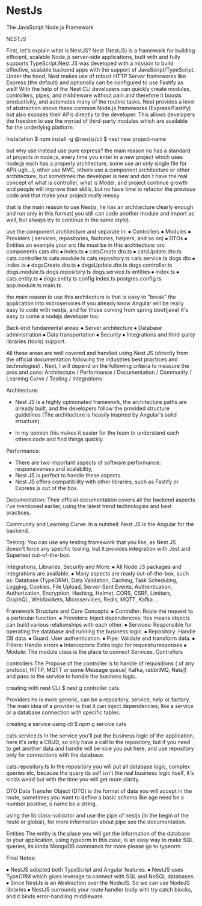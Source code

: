 # NestJs
The JavaScript Node.js Framework

NESTJS

First, let's explain what is NestJS?
Nest (NestJS) is a framework for building efficient, scalable Node.js server-side applications, built with and fully supports TypeScript.Nest JS was developed with a mission to build effective, scalable backend apps with the support of JavaScript/TypeScript.
Under the hood, Nest makes use of robust HTTP Server frameworks like Express (the default) and optionally can be configured to use Fastify as well!
With the help of the Nest CLI developers can quickly create modules, controllers, pipes, and middleware without pain and therefore it boosts productivity, and automates many of the routine tasks.
Nest provides a level of abstraction above these common Node.js frameworks (Express/Fastify) but also exposes their APIs directly to the developer. This allows developers the freedom to use the myriad of third-party modules which are available for the underlying platform.

Installation
$ npm install -g @nestjs/cli
$ nest new project-name

but why use instead use pure express?
the main reason no has a standard of projects in node.js, every time you enter in a new project which uses node.js each has a properly architecture, some use an only single file for API( ugh...), other use MVC, others use a component architecture or other architecture, but sometimes the developer is new and don`t have the real concept of what is controller, what is Model, and project continue growth and people will improve their skills, but no have time to refactor the previous code and that make your project really messy.

that is the main reason to use Nestjs, he has an architecture clearly enough and run only in this format( you still can code another module and import as well, but always try to continue in the same style).

use the component architecture and separate in:
⦁	Controllers
⦁	Modules
⦁	Providers ( services, repositories, factories, helpers, and so on)
⦁	DTOs
⦁	Entities
an example your src file must be in this architecture:
src
  components
     cats
       dto
⦁	         index.ts
⦁	         catsCreate.dto.ts
⦁	         catsUpdate.dto.ts
       cats.controller.ts
       cats.module.ts
       cats.repository.ts
       cats.service.ts
     dogs
       dto
⦁	         index.ts
⦁	         dogsCreate.dto.ts
⦁	         dogsUpdate.dto.ts
       dogs.controller.ts
       dogs.module.ts
       dogs.repository.ts
       dogs.service.ts
  entities
⦁	    index.ts
⦁	    cats.entity.ts
⦁	    dogs.entity.ts
  config
    index.ts
    postgres.config.ts
  app.module.ts
  main.ts

the main reason to use this architecture is that is easy to "break" the application into microservices
if you already know Angular will be really easy to code with nestjs, and for those coming from spring boot(java) it's easy to come a nodejs developer too.

Back-end fundamental areas:
⦁	Server architecture
⦁	Database administration
⦁	Data transportation
⦁	Security
⦁	Integrations and third-party libraries (tools) support.

All these areas are well covered and handled using Nest JS (directly from the official documentation following the industries best practices and technologies) .
Next, I will depend on the following criteria to measure the pros and cons:
Architecture / Performance / Documentation / Community / Learning Curve / Testing / Integrations

Architecture:
- Nest JS is a highly opinionated framework, the architecture paths are already built, and the developers follow the provided structure guidelines (The architecture is heavily inspired by Angular's solid structure).

- In my opinion this makes it easier for the team to understand each others code and find things quickly.

Performance:
- There are two important aspects of software performance: responsiveness and scalability,
 - Nest JS is perfect to handle these aspects.
- Nest JS offers compatibility with other libraries, such as Fastify or Express.js out of the box.

Documentation:
Their official documentation covers all the backend aspects I've mentioned earlier, using the latest trend technologies and best practices.

Community and Learning Curve:
In a nutshell: Nest JS is the Angular for the backend.

Testing:
You can use any testing framework that you like, as Nest JS doesn't force any specific tooling, but it provides integration with Jest and Supertest out-of-the-box.

Integrations, Libraries, Security and More:
⦁	All Node JS packages and integrations are available.
⦁	Many aspects are ready out-of-the-box, such as: Database (TypeORM), Data Validation, Caching, Task Scheduling, Logging, Cookies, File Upload, Server-Sent Events, Authentication, Authorization, Encryption, Hashing, Helmet, CORS, CSRF, Limiters, GraphQL, WebSockets, Microservices, Redis, MQTT, Kafka ...

Framework Structure and Core Concepts:
⦁	Controller: Route the request to a particular function.
⦁	Providers: Inject dependencies; this means objects can build various relationships with each other.
⦁	Services: Responsible for operating the database and running the business logic.
⦁	Repository: Handle DB data.
⦁	Guard: User authentication.
⦁	Pipe: Validate and transform data.
⦁	Filters: Handle errors
⦁	Interceptors: Extra logic for requests/responses
⦁	Module: The module class is the place to connect Services, Controllers

controllers
The Propose of the controller is to handle of requisitions ( of any protocol, HTTP, MQTT or some Message queue[ Kafka, rabbitMQ, Nats]) and pass to the service to handle the business logic.

creating with nest CLI
$ nest g controller cats

Providers
he is more generic, can be a repository, service, help or factory. The main idea of a provider is that it can inject dependencies; like a service or a database connection with specific tables.

creating a service using cli
$ npm g service cats

cats.service.ts
In the service you'll put the business logic of the application, here it's only a CRUD, so only have a call to the repository, but if you need to get another data and handle will be nice you put here, and use repository only for connections with the database.

cats.repository.ts
In the repository you will put all database logic, complex queries etc, because the query its self isn't the real business logic itself, it's kinda weird but with the time you will get more clarity.

DTO
Data Transfer Object (DTO) is the format of data you will accept in the route, sometimes you want to define a basic schema like age need be a number positive, o name be a string.

using the lib class-validator and use the pipe of nestjs (in the begin of the route or global), for more information about pipe see the documentation.

Entities
The entity is the place you will get the information of the database to your application, using typeorm in this case, is an easy way to make SQL queries, its kinda MongoDB commands for more please go to typeorm.

 Final Notes:
 
⦁	NestJS adopted both TypeScript and Angular features.
⦁	NestJS uses TypeORM which gives leverage to connect with SQL and NoSQL databases.
⦁	Since NestJs is an Abstraction over the NodeJS. So we can use NodeJS libraries
⦁	NestJS surrounds your route handler body with try catch blocks, and it binds error-handling middleware.


